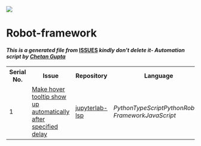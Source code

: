 <!DOCTYPE html>
<html><head><title>Hacktoberfest 2021 Issues</title><link href="../../.meta/style.css" rel="stylesheet"></head><body><img src="https://github.com/ch8n/Hacktoberfest2021/blob/main/assets/logo.png?raw=true" class="center"><h1>Robot-framework</h1><h4><em>This is a generated file from </em><a href="../../ISSUES.md">ISSUES</a><em> kindly don't delete it</em><em>- Automation script by <a href="https://chetangupta.net/about" target="_blank">Chetan Gupta</a></em></h4><table><tr><th>Serial No.</th><th>Issue</th><th>Repository</th><th>Language</th></tr><tr><td>1</td><td><a href="https://github.com/krassowski/jupyterlab-lsp/issues/362" target="_blank">Make hover tooltip show up automatically after specified delay</a></td><td><a href="https://github.com/krassowski/jupyterlab-lsp" target="_blank">jupyterlab-lsp</a></td><td><em>Python</em><em>TypeScript</em><em>Python</em><em>Robot-Framework</em><em>JavaScript</em></td></tr></table></body></html>